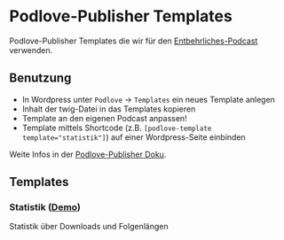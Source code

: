 # Podlove-Publisher Templates

Podlove-Publisher Templates die wir für den [Entbehrliches-Podcast](https://podcast.entbehrlich.es/) verwenden.

## Benutzung

* In Wordpress unter `Podlove` -> `Templates` ein neues Template anlegen
* Inhalt der twig-Datei in das Templates kopieren
* Template an den eigenen Podcast anpassen!
* Template mittels Shortcode (z.B. `[podlove-template template="statistik"]`) auf einer Wordpress-Seite einbinden

Weite Infos in der [Podlove-Publisher Doku](https://docs.podlove.org/podlove-publisher/guides/templates).

## Templates

### Statistik ([Demo](https://podcast.entbehrlich.es/statistik/))

Statistik über Downloads und Folgenlängen
